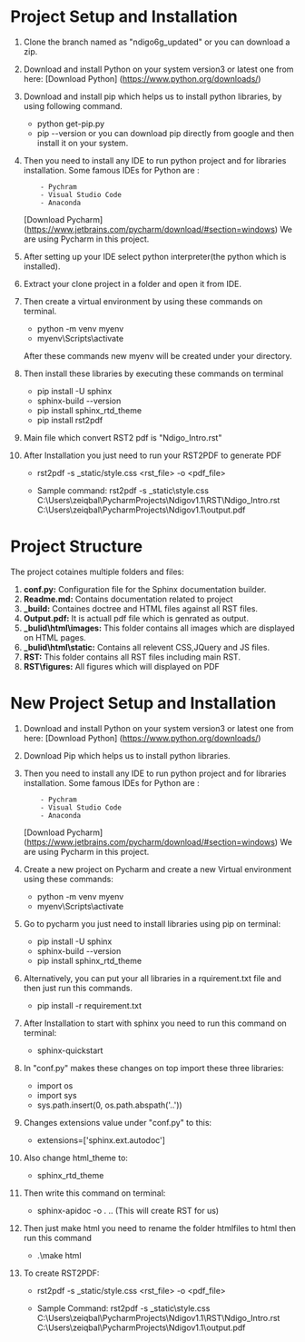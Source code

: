 # Project Setup and Installation  

1. Clone the branch named as "ndigo6g_updated" or you can download a zip.

2. Download and install Python on your system version3 or latest one from here:
   [Download Python] (https://www.python.org/downloads/)
   
3. Download and install pip which helps us to install python libraries, by using following command. 
   - python get-pip.py
   - pip --version
   or you can download pip directly from google and then install it on your system.
   
4. Then you need to install any IDE to run python project and for libraries installation.
   Some famous IDEs for Python are :
   
           - Pychram
           - Visual Studio Code
           - Anaconda
   [Download Pycharm] (https://www.jetbrains.com/pycharm/download/#section=windows)
   We are using Pycharm in this project.
   
5. After setting up your IDE select python interpreter(the python which is installed). 

6. Extract your clone project in a folder and open it from IDE. 

7. Then create a virtual environment by using these commands on terminal.

   - python -m venv myenv
   - myenv\Scripts\activate
   
   After these commands new myenv will be created under your directory. 
   
8. Then install these libraries by executing these commands on terminal

   - pip install -U sphinx
   - sphinx-build --version
   - pip install sphinx_rtd_theme
   - pip install rst2pdf
   
9. Main file which convert RST2 pdf is "Ndigo_Intro.rst"

10. After Installation you just need to run your RST2PDF to generate PDF

    - rst2pdf  -s _static/style.css <rst_file> -o <pdf_file>
    
    - Sample command: rst2pdf -s _static\style.css  C:\Users\zeiqbal\PycharmProjects\Ndigov1.1\RST\Ndigo_Intro.rst   C:\Users\zeiqbal\PycharmProjects\Ndigov1.1\output.pdf



# Project Structure 

The project cotaines multiple folders and files:

1. **conf.py:** Configuration file for the Sphinx documentation builder.
3. **Readme.md:** Contains documentation related to project
4. **_build:** Containes doctree and HTML files against all RST files.
5. **Output.pdf:** It is actuall pdf file which is genrated as output.
6. **_bulid\html\images:** This folder contains all images which are displayed on HTML pages.
7. **_bulid\html\static:** Contains all relevent CSS,JQuery and JS files.
8. **RST:** This folder contains all RST files including main RST.
9. **RST\figures:** All figures which will displayed on PDF



# New Project Setup and Installation


1. Download and install Python on your system version3 or latest one from here:
   [Download Python] (https://www.python.org/downloads/)
   
2. Download Pip which helps us to install python libraries.

3. Then you need to install any IDE to run python project and for libraries installation.
   Some famous IDEs for Python are :
   
           - Pychram
           - Visual Studio Code
           - Anaconda
   [Download Pycharm] (https://www.jetbrains.com/pycharm/download/#section=windows)
   We are using Pycharm in this project.
   
4. Create a new project on Pycharm and create a new Virtual environment using these commands:
   
   - python -m venv myenv
   - myenv\Scripts\activate
   
5. Go to pycharm you just need to install libraries using pip on terminal:
   
   - pip install -U sphinx
   - sphinx-build --version
   - pip install sphinx_rtd_theme
   
6. Alternatively, you can put your all libraries in a rquirement.txt file and then just run this commands.

   - pip install -r requirement.txt
    
7. After Installation to start with sphinx you need to run this command on terminal:
    
   - sphinx-quickstart

8. In "conf.py"  makes these changes on top import these three libraries:

   - import os
   - import sys
   - sys.path.insert(0, os.path.abspath('..'))

9. Changes extensions value under "conf.py" to this:

   - extensions=['sphinx.ext.autodoc'] 

10. Also change html_theme to:

    - sphinx_rtd_theme

11. Then write this command on terminal:
    - sphinx-apidoc -o . .. (This will create RST for us)

12. Then just make html you need to rename the folder htmlfiles to html then run this command
    - .\make html

13. To create RST2PDF:
    
    - rst2pdf  -s _static/style.css <rst_file> -o <pdf_file>
   
    - Sample Command: rst2pdf -s _static\style.css  C:\Users\zeiqbal\PycharmProjects\Ndigov1.1\RST\Ndigo_Intro.rst   C:\Users\zeiqbal\PycharmProjects\Ndigov1.1\output.pdf





 









